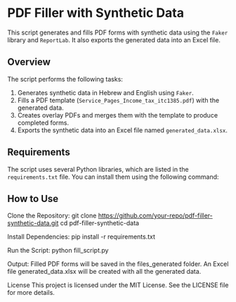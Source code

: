 # PDF Filler with Synthetic Data

This script generates and fills PDF forms with synthetic data using the `Faker` library and `ReportLab`. It also exports the generated data into an Excel file.

## Overview

The script performs the following tasks:

1. Generates synthetic data in Hebrew and English using `Faker`.
2. Fills a PDF template (`Service_Pages_Income_tax_itc1385.pdf`) with the generated data.
3. Creates overlay PDFs and merges them with the template to produce completed forms.
4. Exports the synthetic data into an Excel file named `generated_data.xlsx`.

## Requirements

The script uses several Python libraries, which are listed in the `requirements.txt` file. You can install them using the following command:

## How to Use

Clone the Repository:
git clone https://github.com/your-repo/pdf-filler-synthetic-data.git
cd pdf-filler-synthetic-data

Install Dependencies:
pip install -r requirements.txt

Run the Script:
python fill_script.py

Output:
Filled PDF forms will be saved in the files_generated folder.
An Excel file generated_data.xlsx will be created with all the generated data.

License
This project is licensed under the MIT License. See the LICENSE file for more details.
